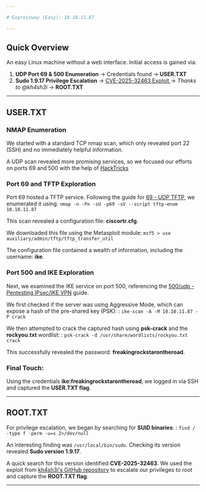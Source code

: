 ```yaml
---

# Expressway (Easy): 10.10.11.87

---
```


## Quick Overview

An easy Linux machine without a web interface. Initial access is gained via:

1. **UDP Port 69 & 500 Enumeration** → Credentials found → **USER.TXT**
2. **Sudo 1.9.17 Privilege Escalation** → [CVE-2025-32463 Exploit ](https://github.com/kh4sh3i/CVE-2025-32463) → *Thanks to @kh4sh3i* → **ROOT.TXT**

---

## USER.TXT

### NMAP Enumeration

We started with a standard TCP nmap scan, which only revealed port 22 (SSH) and no immediately helpful information.

A UDP scan revealed more promising services, so we focused our efforts on ports 69 and 500 with the help of [HackTricks](https://book.hacktricks.wiki/en/index.html)

### Port 69 and TFTP Exploration

Port 69 hosted a TFTP service. Following the guide for [69 - UDP TFTP](https://book.hacktricks.wiki/en/network-services-pentesting/69-udp-tftp.html), we enumerated it using: `nmap -n -Pn -sU -p69 -sV --script tftp-enum 10.10.11.87` 

This scan revealed a configuration file: **ciscortr.cfg**.

We downloaded this file using the Metasploit module: `msf5 > use auxiliary/admin/tftp/tftp_transfer_util`

The configuration file contained a wealth of information, including the username: **ike**.

### Port 500 and IKE Exploration

Next, we examined the IKE service on port 500, referencing the [500/udp - Pentesting IPsec/IKE VPN](https://book.hacktricks.wiki/en/network-services-pentesting/ipsec-ike-vpn-pentesting.html) guide.

We first checked if the server was using Aggressive Mode, which can expose a hash of the pre-shared key (PSK): : `ike-scan -A -M 10.10.11.87 -P crack`

We then attempted to crack the captured hash using **psk-crack** and the **rockyou.txt** wordlist: : `psk-crack -d /usr/share/wordlists/rockyou.txt crack`

This successfully revealed the password: **freakingrockstarontheroad**.

### Final Touch:

Using the credentials **ike:freakingrockstarontheroad**, we logged in via SSH and captured the **USER.TXT flag**.

---

## ROOT.TXT

For privilege escalation, we began by searching for **SUID binaries**: : `find / -type f -perm -u=s 2>/dev/null`

An interesting finding was `/usr/local/bin/sudo`. Checking its version revealed **Sudo version 1.9.17**.

A quick search for this version identified **CVE-2025-32463**. We used the exploit from [kh4sh3i's GitHub repository](thttps://github.com/kh4sh3i/CVE-2025-32463) to escalate our privileges to root and capture the **ROOT.TXT flag**.

---
